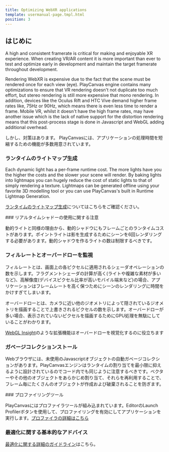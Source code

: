 ```yaml
---
title: Optimizing WebXR applications
template: usermanual-page.tmpl.html
position: 3
---
```


## はじめに

A high and consistent framerate is critical for making and enjoyable XR experience. When creating VR/AR content it is more important than ever to test and optimize early in development and maintain the target framerate throughout development.

Rendering WebXR is expensive due to the fact that the scene must be rendered once for each view (eye). PlayCanvas engine contains many optimizations to ensure that VR rendering doesn't not duplicate too much effort, but stereo rendering is still more expensive that mono rendering. In addition, devices like the Oculus Rift and HTC Vive demand higher frame rates like, 75Hz or 90Hz, which means there is even less time to render a frame. Mobile VR, whilst it doesn't have the high frame rates, may have another issue which is the lack of native support for the distortion rendering means that this post-process stage is done in Javascript and WebGL adding additional overhead.

しかし、対策はあります。 PlayCanvasには、アプリケーションの処理時間を短縮するための機能が多数用意されています。

### ランタイムのライトマップ生成

Each dynamic light has a per-frame runtime cost. The more lights have you the higher the costs and the slower your scene will render. By baking lights into lightmaps you can hugely reduce the cost of static lights to that of simply rendering a texture. Lightmaps can be generated offline using your favorite 3D modelling tool or you can use PlayCanvas's built in Runtime Lightmap Generation.

[ランタイムのライトマップ生成][1]についてはこちらをご確認ください。

### リアルタイムシャドーの使用に関する注意

動的ライトと同様の理由から、動的シャドウにもフレームごとのランタイムコストがあります。ポイントライトは影を生成するためにシーンを6回レンダリングする必要があります。動的シャドウを作るライトの数は制限するべきです。

### フィルレートとオーバードローを監視

フィルレートとは、画面上の各ピクセルに適用されるシェーダオペレーションの数を示します。フラグメントシェーダの計算が高く(ライトや複雑な素材が多いなど)、高解像度(デバイスピクセル比率が高いモバイル端末など)の場合、アプリケーションはフレームレートを高く保つためにシーンのレンダリングに時間をかけすぎてしまいます。

オーバードローとは、カメラに近い他のジオメトリによって隠されているジオメトリを描画することで上書きされるピクセルの数を示します。オーバードローが多い場合、表示されていないピクセルを描画するためにGPU処理を無駄にしていることがわかります。

[WebGL Insight][2]のような拡張機能はオーバードローを視覚化するのに役立ちます

### ガベージコレクションストール

Webブラウザには、未使用のJavascriptオブジェクトの自動ガベージコレクションがあります。PlayCanvasエンジンはランタイムの割り当てを最小限に抑えるように設計されているのでコード内でも同じように注意するべきです。ベクターやその他のオブジェクトをあらかじめ割り当て、それらを再利用することで、フレーム毎にたくさんのオブジェクトが作成および破棄されることを防ぎます。

### プロファイリングツール

PlayCanvasにはプロファイラツールが組み込まれています。EditorのLaunch Profilerボタンを使用して、プロファイリングを有効にしてアプリケーションを実行します。[プロファイラの詳細はこちら][3]

### 最適化に関する基本的なアドバイス

[最適化に関する詳細のガイドライン][4]はこちら。

[1]: /user-manual/graphics/lighting/runtime-lightmaps/
[2]: https://github.com/3Dparallax/insight
[3]: /user-manual/optimization/profiler/
[4]: /user-manual/optimization/guidelines/

